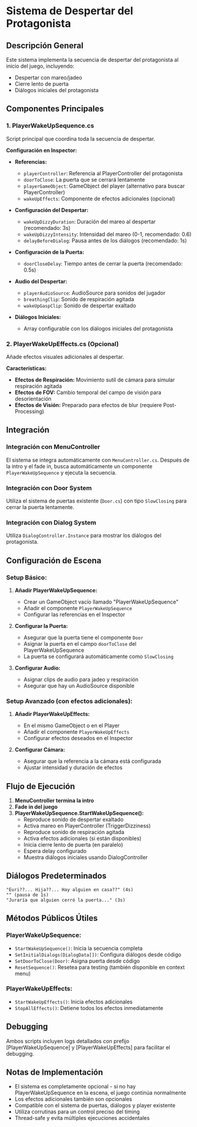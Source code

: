 # Sistema de Despertar del Protagonista

## Descripción General
Este sistema implementa la secuencia de despertar del protagonista al inicio del juego, incluyendo:
- Despertar con mareo/jadeo
- Cierre lento de puerta
- Diálogos iniciales del protagonista

## Componentes Principales

### 1. PlayerWakeUpSequence.cs
Script principal que coordina toda la secuencia de despertar.

**Configuración en Inspector:**
- **Referencias:**
  - `playerController`: Referencia al PlayerController del protagonista
  - `doorToClose`: La puerta que se cerrará lentamente
  - `playerGameObject`: GameObject del player (alternativo para buscar PlayerController)
  - `wakeUpEffects`: Componente de efectos adicionales (opcional)

- **Configuración del Despertar:**
  - `wakeUpDizzyDuration`: Duración del mareo al despertar (recomendado: 3s)
  - `wakeUpDizzyIntensity`: Intensidad del mareo (0-1, recomendado: 0.6)
  - `delayBeforeDialog`: Pausa antes de los diálogos (recomendado: 1s)

- **Configuración de la Puerta:**
  - `doorCloseDelay`: Tiempo antes de cerrar la puerta (recomendado: 0.5s)

- **Audio del Despertar:**
  - `playerAudioSource`: AudioSource para sonidos del jugador
  - `breathingClip`: Sonido de respiración agitada
  - `wakeUpGaspClip`: Sonido de despertar exaltado

- **Diálogos Iniciales:**
  - Array configurable con los diálogos iniciales del protagonista

### 2. PlayerWakeUpEffects.cs (Opcional)
Añade efectos visuales adicionales al despertar.

**Características:**
- **Efectos de Respiración:** Movimiento sutil de cámara para simular respiración agitada
- **Efectos de FOV:** Cambio temporal del campo de visión para desorientación
- **Efectos de Visión:** Preparado para efectos de blur (requiere Post-Processing)

## Integración

### Integración con MenuController
El sistema se integra automáticamente con `MenuController.cs`. Después de la intro y el fade in, busca automáticamente un componente `PlayerWakeUpSequence` y ejecuta la secuencia.

### Integración con Door System
Utiliza el sistema de puertas existente (`Door.cs`) con tipo `SlowClosing` para cerrar la puerta lentamente.

### Integración con Dialog System
Utiliza `DialogController.Instance` para mostrar los diálogos del protagonista.

## Configuración de Escena

### Setup Básico:
1. **Añadir PlayerWakeUpSequence:**
   - Crear un GameObject vacío llamado "PlayerWakeUpSequence"
   - Añadir el componente `PlayerWakeUpSequence`
   - Configurar las referencias en el Inspector

2. **Configurar la Puerta:**
   - Asegurar que la puerta tiene el componente `Door`
   - Asignar la puerta en el campo `doorToClose` del PlayerWakeUpSequence
   - La puerta se configurará automáticamente como `SlowClosing`

3. **Configurar Audio:**
   - Asignar clips de audio para jadeo y respiración
   - Asegurar que hay un AudioSource disponible

### Setup Avanzado (con efectos adicionales):
1. **Añadir PlayerWakeUpEffects:**
   - En el mismo GameObject o en el Player
   - Añadir el componente `PlayerWakeUpEffects`
   - Configurar efectos deseados en el Inspector

2. **Configurar Cámara:**
   - Asegurar que la referencia a la cámara está configurada
   - Ajustar intensidad y duración de efectos

## Flujo de Ejecución

1. **MenuController termina la intro**
2. **Fade in del juego**
3. **PlayerWakeUpSequence.StartWakeUpSequence():**
   - Reproduce sonido de despertar exaltado
   - Activa mareo en PlayerController (TriggerDizziness)
   - Reproduce sonido de respiración agitada
   - Activa efectos adicionales (si están disponibles)
   - Inicia cierre lento de puerta (en paralelo)
   - Espera delay configurado
   - Muestra diálogos iniciales usando DialogController

## Diálogos Predeterminados
```
"Euri??... Hija??... Hay alguien en casa??" (4s)
"" (pausa de 1s)
"Juraría que alguien cerró la puerta..." (3s)
```

## Métodos Públicos Útiles

### PlayerWakeUpSequence:
- `StartWakeUpSequence()`: Inicia la secuencia completa
- `SetInitialDialogs(DialogData[])`: Configura diálogos desde código
- `SetDoorToClose(Door)`: Asigna puerta desde código
- `ResetSequence()`: Resetea para testing (también disponible en context menu)

### PlayerWakeUpEffects:
- `StartWakeUpEffects()`: Inicia efectos adicionales
- `StopAllEffects()`: Detiene todos los efectos inmediatamente

## Debugging
Ambos scripts incluyen logs detallados con prefijo [PlayerWakeUpSequence] y [PlayerWakeUpEffects] para facilitar el debugging.

## Notas de Implementación
- El sistema es completamente opcional - si no hay PlayerWakeUpSequence en la escena, el juego continúa normalmente
- Los efectos adicionales también son opcionales
- Compatible con el sistema de puertas, diálogos y player existente
- Utiliza corrutinas para un control preciso del timing
- Thread-safe y evita múltiples ejecuciones accidentales
